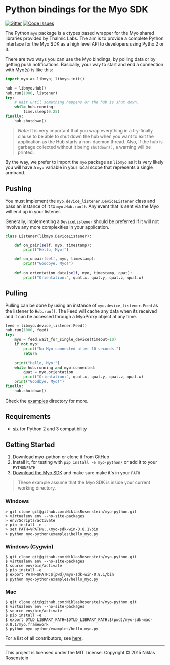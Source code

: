 # Python bindings for the Myo SDK

[![Gitter](https://badges.gitter.im/Join%20Chat.svg)](https://gitter.im/NiklasRosenstein/myo-python?utm_source=badge&utm_medium=badge&utm_campaign=pr-badge) [![Code Issues](http://www.quantifiedcode.com/api/v1/project/cf45bc5553f14a799abd736fdb4c6441/badge.svg)](http://www.quantifiedcode.com/app/project/cf45bc5553f14a799abd736fdb4c6441)


The Python `myo` package is a ctypes based wrapper for the Myo shared libraries provided by Thalmic Labs. The aim is to provide a complete Python interface for the Myo SDK as a high level API to developers using Pytho 2 or 3.

There are two ways you can use the Myo bindings, by polling data or by getting push notifications. Basically, your way to start and end a connection with Myo(s) is like this:

```python
import myo as libmyo; libmyo.init()

hub = libmyo.Hub()
hub.run(1000, listener)
try:
    # Wait until something happens or the hub is shut down.
    while hub.running:
        time.sleep(0.25)
finally:
    hub.shutdown()
```

> *Note*: It is very important that you wrap everything in a try-finally clause to be able to shut down the hub when you want to exit the application as the Hub starts a non-daemon thread. Also, if the hub is garbage collected without it being `shutdown()`, a warning will be printed.

By the way, we prefer to import the `myo` package as `libmyo` as it is very likely you will have a `myo` variable in your local scope that represents a single armband.

## Pushing

You must implement the `myo.device_listener.DeviceListener` class and pass an instance of it to `myo.Hub.run()`. Any event that is sent via the Myo will end up in your listener.

Generally, implementing a `DeviceListener` should be preferred if it will not involve any more complexities in your application.

```python
class Listener(libmyo.DeviceListener):

    def on_pair(self, myo, timestamp):
        print("Hello, Myo!")

    def on_unpair(self, myo, timestamp):
        print("Goodbye, Myo!")

    def on_orientation_data(self, myo, timestamp, quat):
        print("Orientation:", quat.x, quat.y, quat.z, quat.w)
```

## Pulling

Pulling can be done by using an instance of `myo.device_listener.Feed` as the listener to `Hub.run()`. The Feed will cache any data when its received and it can be accessed through a MyoProxy object at any time.

```python
feed = libmyo.device_listener.Feed()
hub.run(1000, feed)
try:
    myo = feed.wait_for_single_device(timeout=10)
    if not myo:
        print("No Myo connected after 10 seconds.")
        return

    print("Hello, Myo!")
    while hub.running and myo.connected:
        quat = myo.orientation
        print("Orientation:", quat.x, quat.y, quat.z, quat.w)
    print("Goodbye, Myo!")
finally:
    hub.shutdown()
```

Check the [examples](examples/) directory for more.

## Requirements

- [six](https://pypi.python.org/pypi/six) for Python 2 and 3 compatibility

## Getting Started

1. Download myo-python or clone it from GitHub
2. Install it, for testing with `pip install -e myo-python/` or add it to your `PYTHONPATH`
3. [Download the Myo SDK](https://developer.thalmic.com/downloads) and make sure make it's in your `PATH`

> These example assume that the Myo SDK is inside your current working directory.

### Windows

    > git clone git@github.com:NiklasRosenstein/myo-python.git
    > virtualenv env --no-site-packages
    > env/Scripts/activate
    > pip install -e .
    > set PATH=%PATH%;.\myo-sdk-win-0.8.1\bin
    > python myo-python\examples\hello_myo.py

### Windows (Cygwin)

    $ git clone git@github.com:NiklasRosenstein/myo-python.git
    $ virtualenv env --no-site-packages
    $ source env/bin/activate
    $ pip install -e .
    $ export PATH=$PATH:$(pwd)/myo-sdk-win-0.8.1/bin
    $ python myo-python/examples/hello_myo.py

### Mac

    $ git clone git@github.com:NiklasRosenstein/myo-python.git
    $ virtualenv env --no-site-packages
    $ source env/bin/activate
    $ pip install -e .
    $ export DYLD_LIBRARY_PATH=$DYLD_LIBRARY_PATH:$(pwd)/myo-sdk-mac-0.8.1/myo.framework
    $ python myo-python/examples/hello_myo.py

For a list of all contributors, see [here](https://github.com/NiklasRosenstein/myo-python/graphs/contributors).

------------------------------------------------------------------------

This project is licensed under the MIT License. Copyright &copy; 2015 Niklas Rosenstein
